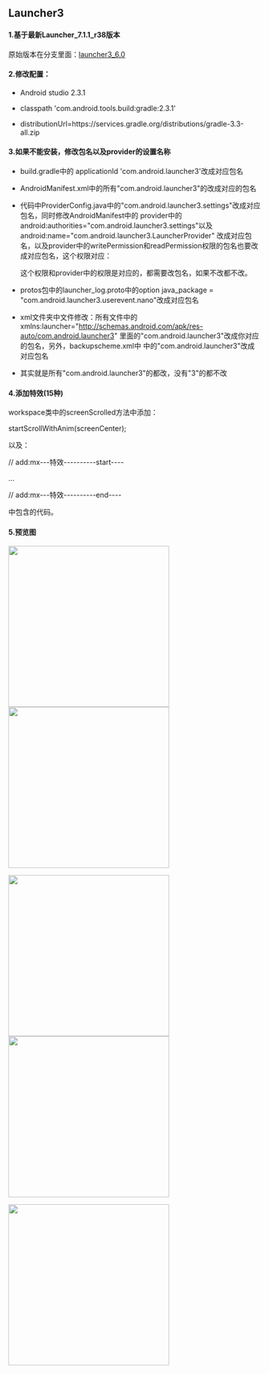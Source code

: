 ## Launcher3

#### 1.基于最新Launcher_7.1.1_r38版本

原始版本在分支里面：[launcher3_6.0](https://github.com/yuchuangu85/Launcher3_mx/tree/launcher3_6.0)

#### 2.修改配置：

* Android studio 2.3.1

* classpath 'com.android.tools.build:gradle:2.3.1'

* distributionUrl=https\://services.gradle.org/distributions/gradle-3.3-all.zip

#### 3.如果不能安装，修改包名以及provider的设置名称

* build.gradle中的 applicationId 'com.android.launcher3'改成对应包名

* AndroidManifest.xml中的所有"com.android.launcher3"的改成对应的包名

* 代码中ProviderConfig.java中的"com.android.launcher3.settings"改成对应包名，同时修改AndroidManifest中的
provider中的android:authorities="com.android.launcher3.settings"以及 android:name="com.android.launcher3.LauncherProvider"
改成对应包名，以及provider中的writePermission和readPermission权限的包名也要改成对应包名，这个权限对应：

    <permission
        android:name="com.android.launcher3.permission.READ_SETTINGS"
        android:permissionGroup="android.permission-group.SYSTEM_TOOLS"
        android:protectionLevel="normal"
        android:label="@string/permlab_read_settings"
        android:description="@string/permdesc_read_settings"/>
        
    <permission
        android:name="com.android.launcher3.permission.WRITE_SETTINGS"
        android:permissionGroup="android.permission-group.SYSTEM_TOOLS"
        android:protectionLevel="signatureOrSystem"
        android:label="@string/permlab_write_settings"
        android:description="@string/permdesc_write_settings"/>

    这个权限和provider中的权限是对应的，都需要改包名，如果不改都不改。

* protos包中的launcher_log.proto中的option java_package = "com.android.launcher3.userevent.nano"改成对应包名

* xml文件夹中文件修改：所有文件中的xmlns:launcher="http://schemas.android.com/apk/res-auto/com.android.launcher3"
里面的"com.android.launcher3"改成你对应的包名，另外，backupscheme.xml中<include domain="sharedpref" path="com.android.launcher3.prefs.xml" />
中的"com.android.launcher3"改成对应包名

* 其实就是所有"com.android.launcher3"的都改，没有"3"的都不改

#### 4.添加特效(15种)

workspace类中的screenScrolled方法中添加：

  startScrollWithAnim(screenCenter);

以及：

  // add:mx---特效----------start----
  
  ...
  
  // add:mx---特效----------end----

中包含的代码。


#### 5.预览图

<img width="320" src="/art/launcher1.jpg"/>    <img width="320" src="/art/launcher2.jpg"/>

<img width="320" src="/art/launcher3.jpg"/>    <img width="320" src="/art/launcher4.jpg"/>

<img width="320" src="/art/launcher5.jpg"/>


